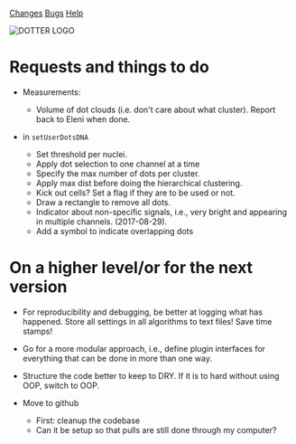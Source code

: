 <link rel="stylesheet" href="style.css">

[Changes](CHANGELOG.html)
[Bugs](BUGS.html)
[Help](HELP.html)

![DOTTER LOGO](dotter/logo_758.jpg)

# Requests and things to do

 * Measurements:
   * Volume of dot clouds (i.e. don't care about what cluster). Report
     back to Eleni when done.

 * in `setUserDotsDNA` 
   * Set threshold per nuclei.
   * Apply dot selection to one channel at a time
   * Specify the max number of dots per cluster.
   * Apply max dist before doing the hierarchical clustering.
   * Kick out cells? Set a flag if they are to be used or not.
   * Draw a rectangle to remove all dots.
   * Indicator about non-specific signals, i.e., very bright and
   appearing in multiple channels. (2017-08-29).
   * Add a symbol to indicate overlapping dots

# On a higher level/or for the next version

 * For reproducibility and debugging, be better at logging what has
  happened. Store all settings in all algorithms to text files! Save
time stamps!

 * Go for a more modular approach, i.e., define plugin interfaces for
  everything that can be done in more than one way.

 * Structure the code better to keep to DRY. If it is to hard without
  using OOP, switch to OOP.

 * Move to github
   * First: cleanup the codebase
   * Can it be setup so that pulls are still done through my computer?

